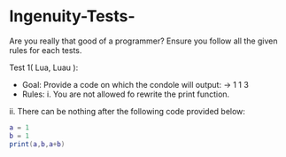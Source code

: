 # Ingenuity-Tests-
Are you really that good of a programmer?
Ensure you follow all the given rules for each tests.

Test 1( Lua, Luau ): 
- Goal: Provide a code on which the condole will output: -> 1 1 3
- Rules: 
i. You are not allowed fo rewrite the print function. 

ii. There can be nothing after the following code provided below: 

```lua
a = 1
b = 1
print(a,b,a+b)
```
